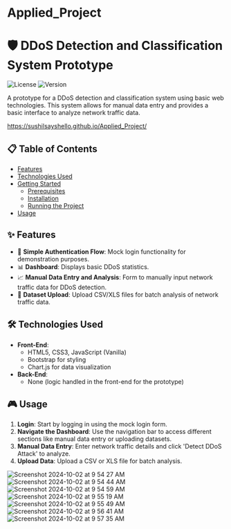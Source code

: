 # Applied_Project

# 🛡️ DDoS Detection and Classification System Prototype

![License](https://img.shields.io/badge/license-MIT-green)
![Version](https://img.shields.io/badge/version-prototype-blue)

A prototype for a DDoS detection and classification system using basic web technologies. This system allows for manual data entry and provides a basic interface to analyze network traffic data.

https://sushilsayshello.github.io/Applied_Project/ 

## 📋 Table of Contents

- [Features](#-features)
- [Technologies Used](#-technologies-used)
- [Getting Started](#-getting-started)
  - [Prerequisites](#prerequisites)
  - [Installation](#installation)
  - [Running the Project](#running-the-project)
- [Usage](#-usage)


## ✨ Features

- 🔐 **Simple Authentication Flow**: Mock login functionality for demonstration purposes.
- 📊 **Dashboard**: Displays basic DDoS statistics.
- 📈 **Manual Data Entry and Analysis**: Form to manually input network traffic data for DDoS detection.
- 📂 **Dataset Upload**: Upload CSV/XLS files for batch analysis of network traffic data.

## 🛠️ Technologies Used

- **Front-End**: 
  - HTML5, CSS3, JavaScript (Vanilla)
  - Bootstrap for styling
  - Chart.js for data visualization
- **Back-End**:
  - None (logic handled in the front-end for the prototype)

## 🎮 Usage

1. **Login**: Start by logging in using the mock login form.
2. **Navigate the Dashboard**: Use the navigation bar to access different sections like manual data entry or uploading datasets.
3. **Manual Data Entry**: Enter network traffic details and click 'Detect DDoS Attack' to analyze.
4. **Upload Data**: Upload a CSV or XLS file for batch analysis.


<img src="https://github.com/user-attachments/assets/13b0d4dd-6d3f-467f-8eed-059fd330a2d7" alt="Screenshot 2024-10-02 at 9 54 27 AM">
<img src="https://github.com/user-attachments/assets/fa0bad69-82fc-4012-a937-8b57c778454d" alt="Screenshot 2024-10-02 at 9 54 44 AM">
<img src="https://github.com/user-attachments/assets/ffd8b5b6-e1dc-45a6-b3a0-335904c48422" alt="Screenshot 2024-10-02 at 9 54 59 AM">
<img src="https://github.com/user-attachments/assets/e05723c1-6f33-4650-9f42-99da91a00de4" alt="Screenshot 2024-10-02 at 9 55 19 AM">
<img src="https://github.com/user-attachments/assets/b4c162cc-e01c-43e0-817c-3666ee867f62" alt="Screenshot 2024-10-02 at 9 55 49 AM">
<img src="https://github.com/user-attachments/assets/39bb87a0-c31f-47c0-b54c-614e8244d69a" alt="Screenshot 2024-10-02 at 9 56 41 AM">
<img src="https://github.com/user-attachments/assets/a525ace1-8fba-424e-b298-937d1a151179" alt="Screenshot 2024-10-02 at 9 57 35 AM">




